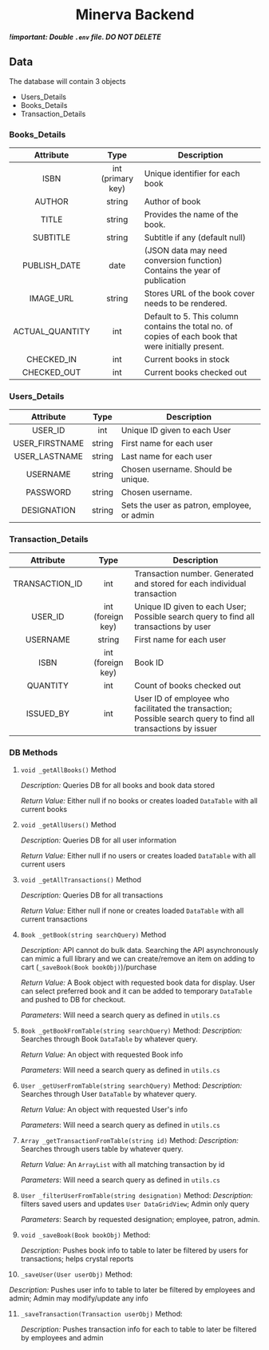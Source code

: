 <h1 align="center">Minerva Backend</h1>

***!important: Double ```.env``` file. DO NOT DELETE*** 

## Data

The database will contain 3 objects

- Users_Details
- Books_Details
- Transaction_Details



### Books_Details

|    Attribute    |       Type        | Description                                                  |
| :-------------: | :---------------: | ------------------------------------------------------------ |
|      ISBN       | int (primary key) | Unique identifier for each book                              |
|     AUTHOR      |      string       | Author of book                                               |
|      TITLE      |      string       | Provides the name of the book.                               |
|    SUBTITLE     |      string       | Subtitle if any (default null)                               |
|  PUBLISH_DATE   |       date        | (JSON data may need conversion function) Contains the year of publication |
|    IMAGE_URL    |      string       | Stores URL of the book cover needs to be rendered.           |
| ACTUAL_QUANTITY |        int        | Default to 5. This column contains the total no. of copies of each book that were initially present. |
|   CHECKED_IN    |        int        | Current books in stock                                       |
|   CHECKED_OUT   |        int        | Current books checked out                                    |

### Users_Details

|   Attribute    |  Type  | Description                                 |
| :------------: | :----: | ------------------------------------------- |
|    USER_ID     |  int   | Unique ID given to each User                |
| USER_FIRSTNAME | string | First name for each user                    |
| USER_LASTNAME  | string | Last name for each user                     |
|    USERNAME    | string | Chosen username. Should be unique.          |
|    PASSWORD    | string | Chosen username.                            |
|  DESIGNATION   | string | Sets the user as patron, employee, or admin |

### Transaction_Details

|   Attribute    |       Type        | Description                                                  |
| :------------: | :---------------: | ------------------------------------------------------------ |
| TRANSACTION_ID |        int        | Transaction number. Generated and stored for each individual transaction |
|    USER_ID     | int (foreign key) | Unique ID given to each User; Possible search query to find all transactions by user |
|    USERNAME    |      string       | First name for each user                                     |
|      ISBN      | int (foreign key) | Book ID                                                      |
|    QUANTITY    |        int        | Count of books checked out                                   |
|   ISSUED_BY    |        int        | User ID of employee who facilitated the transaction; Possible search query to find all transactions by issuer |

### DB Methods

1. ```void _getAllBooks()``` Method

   <em>Description:</em> Queries DB for all books and book data stored

   <em>Return Value:</em> Either null if no books or creates loaded ```DataTable``` with all current books

   

2. ```void _getAllUsers()``` Method

   <em>Description:</em> Queries DB for all user information

   <em>Return Value:</em> Either null if no users or creates loaded ```DataTable``` with all current users

   

3. ```void _getAllTransactions()``` Method

   <em>Description:</em> Queries DB for all transactions

   <em>Return Value:</em> Either null if none or creates loaded ```DataTable``` with all current transactions

   

4. ```Book _getBook(string searchQuery)``` Method

   <em>Description:</em> API cannot do bulk data. Searching the API asynchronously can mimic a full library and we can create/remove an item on adding to cart (```_saveBook(Book bookObj)```)/purchase 

   <em>Return Value:</em> A Book object with requested book data for display. User can select preferred book and it can be added to temporary ```DataTable``` and pushed to DB for checkout. 

   <em>Parameters</em>: Will need a search query as defined in ```utils.cs``` 

   

5. ```Book _getBookFromTable(string searchQuery)``` Method:
   <em>Description:</em> Searches through Book ```DataTable``` by whatever query.

   <em>Return Value:</em> An object with requested Book info

   <em>Parameters</em>: Will need a search query as defined in ```utils.cs``` 

   

6. ```User _getUserFromTable(string searchQuery)``` Method:
   <em>Description:</em> Searches through User ```DataTable``` by whatever query.

   <em>Return Value:</em> An object with requested User's info

   <em>Parameters</em>: Will need a search query as defined in ```utils.cs```

   

7. ```Array _getTransactionFromTable(string id)``` Method:
   <em>Description:</em> Searches through users table by whatever query.

   <em>Return Value:</em> An ```ArrayList``` with all matching transaction by id

   <em>Parameters</em>: Will need a search query as defined in ```utils.cs```

   

8. ```User _filterUserFromTable(string designation)``` Method:
   <em>Description:</em> filters saved users and updates ```User DataGridView```; Admin only query

   <em>Parameters</em>: Search by requested designation; employee, patron, admin.

   

9. ```void _saveBook(Book bookObj)``` Method:

   <em>Description:</em> Pushes book info to table to later be filtered by users for transactions; helps crystal reports

   

10. ```_saveUser(User userObj)``` Method:

   <em>Description:</em> Pushes user info to table to later be filtered by employees and admin; Admin may modify/update any info

   

11. ```_saveTransaction(Transaction userObj)``` Method:

    <em>Description:</em> Pushes transaction info for each to table to later be filtered by employees and admin